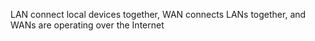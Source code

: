 LAN connect local devices together, WAN connects LANs together, and WANs are operating over the Internet
